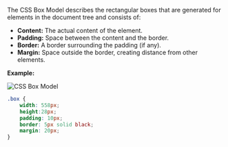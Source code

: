 The CSS Box Model describes the rectangular boxes that are generated for elements in the document tree and consists of:

* **Content:** The actual content of the element.
* **Padding:** Space between the content and the border.
* **Border:** A border surrounding the padding (if any).
* **Margin:** Space outside the border, creating distance from other elements.

**Example:**

![CSS Box Model](../assets/images/blog/css-box-model.png "CSS Box Model")

```css
.box {
    width: 558px;
    height:28px;
    padding: 10px;
    border: 5px solid black;
    margin: 20px;
}
```
